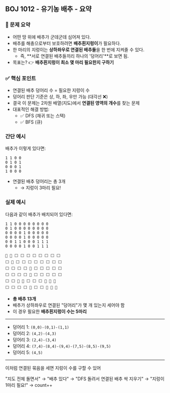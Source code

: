 ## BOJ 1012 - 유기농 배추 - 요약

### 📌 문제 요약

- 어떤 땅 위에 배추가 군데군데 심어져 있다.
- 배추를 해충으로부터 보호하려면 **배추흰지렁이**가 필요하다.
- 한 마리의 지렁이는 **상하좌우로 연결된 배추들**을 한 번에 지켜줄 수 있다.
  - 즉, **서로 연결된 배추들끼리 하나의 '덩어리'**로 보면 됨.
- 목표는? 👉 **배추흰지렁이 최소 몇 마리 필요한지 구하기**

### ✅ 핵심 포인트

- 연결된 배추 덩어리 수 = 필요한 지렁이 수
- 덩어리 판단 기준은 상, 하, 좌, 우만 가능 (대각선 ❌)
- 결국 이 문제는 2차원 배열(지도)에서 **연결된 영역의 개수**를 찾는 문제
- 대표적인 해결 방법:
  - ✅ DFS (재귀 또는 스택)
  - ✅ BFS (큐)

### 간단 예시

배추가 이렇게 있다면:

```
1 1 0 0
0 1 0 1
0 0 0 1
1 0 0 0
```

- 연결된 배추 덩어리는 총 3개
  - → 지렁이 3마리 필요!

### 실제 예시

다음과 같이 배추가 배치되어 있다면:

```
1 1 0 0 0 0 0 0 0 0
0 1 0 0 0 0 0 0 0 0
0 0 0 0 1 0 0 0 0 0
0 0 0 0 1 0 0 0 0 0
0 0 1 1 0 0 0 1 1 1
0 0 0 0 1 0 0 1 1 1
```

```
🥬 🥬 ⬜ ⬜ ⬜ ⬜ ⬜ ⬜ ⬜ ⬜
⬜ 🥬 ⬜ ⬜ ⬜ ⬜ ⬜ ⬜ ⬜ ⬜
⬜ ⬜ ⬜ ⬜ 🥬 ⬜ ⬜ ⬜ ⬜ ⬜
⬜ ⬜ ⬜ ⬜ 🥬 ⬜ ⬜ ⬜ ⬜ ⬜
⬜ ⬜ 🥬 🥬 ⬜ ⬜ ⬜ 🥬 🥬 🥬
⬜ ⬜ ⬜ ⬜ 🥬 ⬜ ⬜ 🥬 🥬 🥬
```

- **총 배추 13개**
- 배추가 상하좌우로 연결된 "덩어리"가 몇 개 있는지 세어야 함
- 이 경우 필요한 **배추흰지렁이 수는 5마리**

---

- 덩어리 1: `(0,0)-(0,1)-(1,1)`
- 덩어리 2: `(4,2)-(4,3)`
- 덩어리 3: `(2,4)-(3,4)`
- 덩어리 4: `(7,4)-(8,4)-(9,4)-(7,5)-(8,5)-(9,5)`
- 덩어리 5: `(4,5)`

---

이처럼 연결된 묶음을 세면 지렁이 수를 구할 수 있어

"지도 전체 돌면서"
→ "배추 있다" → "DFS 돌려서 연결된 배추 싹 지우기"
→ "지렁이 1마리 필요!" → count++
